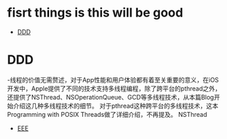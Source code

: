 # fisrt things is this will be good


- [DDD](#DDD)

# DDD
-线程的价值无需赘述，对于App性能和用户体验都有着至关重要的意义，在iOS开发中，Apple提供了不同的技术支持多线程编程，除了跨平台的pthread之外，还提供了NSThread、NSOperationQueue、GCD等多线程技术，从本篇Blog开始介绍这几种多线程技术的细节。
对于pthread这种跨平台的多线程技术，这本Programming with POSIX Threads做了详细介绍，不再提及。
NSThread
- [EEE](#EEE)